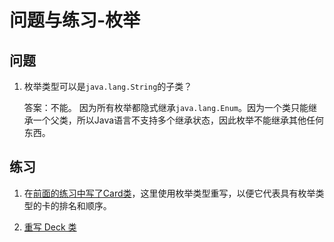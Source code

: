 # 问题与练习-枚举

## 问题

1. 枚举类型可以是`java.lang.String`的子类？
    
    答案：不能。 因为所有枚举都隐式继承`java.lang.Enum`。因为一个类只能继承一个父类，所以Java语言不支持多个继承状态，因此枚举不能继承其他任何东西。

## 练习

1. 在[前面的练习中写了Card类](/content/java/javaoo/qande/creating-questions.md)，这里使用枚举类型重写，以便它代表具有枚举类型的卡的排名和顺序。

2. [重写 Deck 类](/content/java/javaoo/qande/creating-questions.md)

